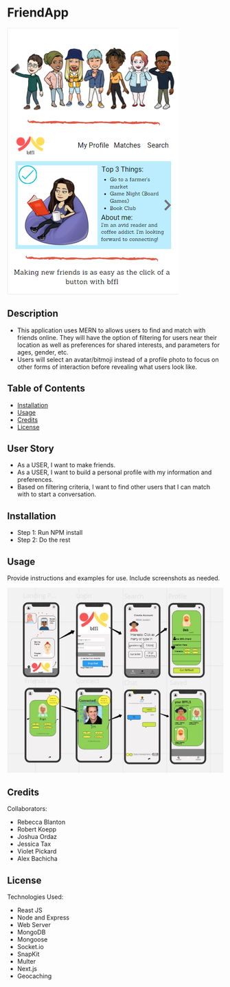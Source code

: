 # FriendApp

![Screenshot of Mockup User Interface](./assets/proposalScreenShot.png)

## Description

- This application uses MERN to allows users to find and match with friends online. They will have the option of filtering for users near their location as well as preferences for shared interests, and parameters for ages, gender, etc.
- Users will select an avatar/bitmoji instead of a profile photo to focus on other forms of interaction before revealing what users look like.

## Table of Contents

- [Installation](#installation)
- [Usage](#usage)
- [Credits](#credits)
- [License](#license)

## User Story

- As a USER, I want to make friends.
- As a USER, I want to build a personal profile with my information and preferences.
- Based on filtering criteria, I want to find other users that I can match with to start a conversation.

## Installation

- Step 1: Run NPM install
- Step 2: Do the rest

## Usage

Provide instructions and examples for use. Include screenshots as needed.

![Screenshot of Sample User Flow](./assets/bffluserflow2.jpg)

## Credits

Collaborators:

- Rebecca Blanton
- Robert Koepp
- Joshua Ordaz
- Jessica Tax
- Violet Pickard
- Alex Bachicha

## License

Technologies Used:

- Reast JS
- Node and Express
- Web Server
- MongoDB
- Mongoose
- Socket.io
- SnapKit
- Multer
- Next.js
- Geocaching
